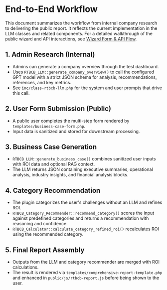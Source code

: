 # End-to-End Workflow

This document summarizes the workflow from internal company research to delivering the public report. It reflects the current implementation in the LLM classes and related components. For a detailed walkthrough of the public wizard and API interactions, see [Wizard Form & API Flow](WIZARD_FORM_API_FLOW.md).

## 1. Admin Research (Internal)

* Admins can generate a company overview through the test dashboard.
* Uses `RTBCB_LLM::generate_company_overview()` to call the configured GPT model with a strict JSON schema for analysis, recommendations, references, and key metrics.
* See `inc/class-rtbcb-llm.php` for the system and user prompts that drive this call.

## 2. User Form Submission (Public)

* A public user completes the multi-step form rendered by `templates/business-case-form.php`.
* Input data is sanitized and stored for downstream processing.

## 3. Business Case Generation

* `RTBCB_LLM::generate_business_case()` combines sanitized user inputs with ROI data and optional RAG context.
* The LLM returns JSON containing executive summaries, operational analysis, industry insights, and financial analysis blocks.

## 4. Category Recommendation

* The plugin categorizes the user's challenges without an LLM and refines ROI.
* `RTBCB_Category_Recommender::recommend_category()` scores the input against predefined categories and returns a recommendation with reasoning and confidence.
* `RTBCB_Calculator::calculate_category_refined_roi()` recalculates ROI using the recommended category.

## 5. Final Report Assembly

* Outputs from the LLM and category recommender are merged with ROI calculations.
* The result is rendered via `templates/comprehensive-report-template.php` and enhanced in `public/js/rtbcb-report.js` before being shown to the user.
